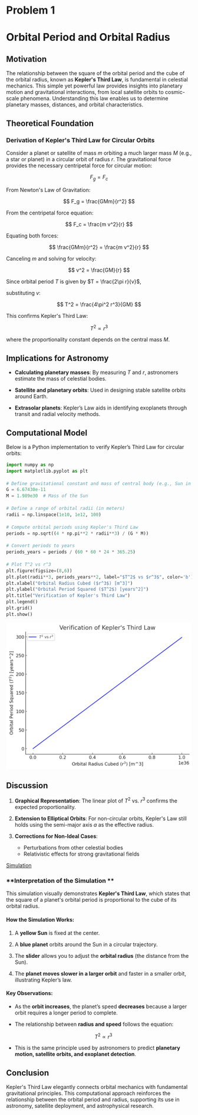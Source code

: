 # Problem 1


# Orbital Period and Orbital Radius



## Motivation


The relationship between the square of the orbital period and the cube of the orbital radius, known as **Kepler's Third Law**, is fundamental in celestial mechanics.
 This simple yet powerful law provides insights into planetary motion and gravitational interactions, from local satellite orbits to cosmic-scale phenomena.
  Understanding this law enables us to determine planetary masses, distances, and orbital characteristics.

## Theoretical Foundation

### Derivation of Kepler's Third Law for Circular Orbits

Consider a planet or satellite of mass $m$ orbiting a much larger mass $M$ (e.g., a star or planet) in a circular orbit of radius $r$. 
The gravitational force provides the necessary centripetal force for circular motion:

$$
F_g = F_c
$$


From Newton's Law of Gravitation:

$$
F_g = \frac{GMm}{r^2}
$$


From the centripetal force equation:

$$
F_c = \frac{m v^2}{r}
$$


Equating both forces:

$$
\frac{GMm}{r^2} = \frac{m v^2}{r}
$$


Canceling $m$ and solving for velocity:

$$
v^2 = \frac{GM}{r}
$$


Since orbital period $T$ is given by $T = \frac{2\pi r}{v}$, 

substituting $v$:

$$
T^2 = \frac{4\pi^2 r^3}{GM}
$$


This confirms Kepler's Third Law:


$$
T^2 \propto r^3
$$


where the proportionality constant depends on the central mass $M$.



## Implications for Astronomy


- **Calculating planetary masses**: By measuring $T$ and $r$, astronomers estimate the mass of celestial bodies.

- **Satellite and planetary orbits**: Used in designing stable satellite orbits around Earth.

- **Extrasolar planets**: Kepler’s Law aids in identifying exoplanets through transit and radial velocity methods.



## Computational Model
Below is a Python implementation to verify Kepler’s Third Law for circular orbits:

```python
import numpy as np
import matplotlib.pyplot as plt

# Define gravitational constant and mass of central body (e.g., Sun in kg)
G = 6.67430e-11
M = 1.989e30  # Mass of the Sun

# Define a range of orbital radii (in meters)
radii = np.linspace(1e10, 1e12, 100)

# Compute orbital periods using Kepler's Third Law
periods = np.sqrt((4 * np.pi**2 * radii**3) / (G * M))

# Convert periods to years
periods_years = periods / (60 * 60 * 24 * 365.25)

# Plot T^2 vs r^3
plt.figure(figsize=(8,6))
plt.plot(radii**3, periods_years**2, label="$T^2$ vs $r^3$", color='b')
plt.xlabel("Orbital Radius Cubed ($r^3$) [m^3]")
plt.ylabel("Orbital Period Squared ($T^2$) [years^2]")
plt.title("Verification of Kepler's Third Law")
plt.legend()
plt.grid()
plt.show()
```

![alt text](image.png)


## Discussion


1. **Graphical Representation**: The linear plot of $T^2$ vs. $r^3$ confirms the expected proportionality.


2. **Extension to Elliptical Orbits**: For non-circular orbits, Kepler's Law still holds using the semi-major axis $a$ as the effective radius.


3. **Corrections for Non-Ideal Cases**:
   - Perturbations from other celestial bodies
   - Relativistic effects for strong gravitational fields


[Simulation](Simulation_1.html)


 ### **Interpretation of the Simulation ** 


This simulation visually demonstrates **Kepler's Third Law**, which states that the square of a planet's orbital period is proportional to the cube of its orbital radius.  


#### **How the Simulation Works:** 


1. A **yellow Sun** is fixed at the center. 

2. A **blue planet** orbits around the Sun in a circular trajectory.  

3. The **slider** allows you to adjust the **orbital radius** (the distance from the Sun).  

4. The **planet moves slower in a larger orbit** and faster in a smaller orbit, illustrating Kepler’s law.  

#### **Key Observations:**  


- As the **orbit increases**, the planet’s speed **decreases** because a larger orbit requires a longer period to complete.  

- The relationship between **radius and speed** follows the equation:  

  $$
  T^2 \propto r^3
  $$


- This is the same principle used by astronomers to predict **planetary motion, satellite orbits, and exoplanet detection**.  



## Conclusion


Kepler's Third Law elegantly connects orbital mechanics with fundamental gravitational principles. This computational approach reinforces the relationship between the orbital period and radius, supporting its use in astronomy, satellite deployment, and astrophysical research.

